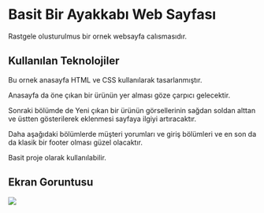 <h1> Basit Bir Ayakkabı Web Sayfası  </h1>

Rastgele olusturulmus bir ornek websayfa calısmasıdır.

 <h2>Kullanılan Teknolojiler</h2>

 Bu ornek anasayfa HTML ve CSS kullanılarak tasarlanmıştır.

 Anasayfa da öne çıkan bir ürünün yer alması göze çarpıcı gelecektir.

 Sonraki bölümde de Yeni çıkan bir ürünün görsellerinin sağdan soldan alttan ve üstten gösterilerek eklenmesi sayfaya ilgiyi artıracaktır.

 Daha aşağıdaki bölümlerde müşteri yorumları ve giriş bölümleri ve en son da da klasik bir footer olması güzel olacaktır. 
 
 Basit proje olarak kullanılabilir.

 

 <h2>Ekran Goruntusu</h2>

 ![](shoes.gif)